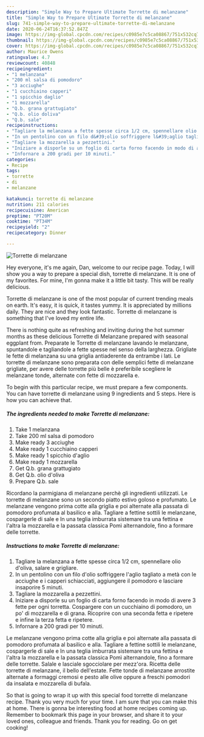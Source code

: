 ```yaml
---
description: "Simple Way to Prepare Ultimate Torrette di melanzane"
title: "Simple Way to Prepare Ultimate Torrette di melanzane"
slug: 741-simple-way-to-prepare-ultimate-torrette-di-melanzane
date: 2020-06-24T16:37:52.847Z
image: https://img-global.cpcdn.com/recipes/c0985e7c5ca08867/751x532cq70/torrette-di-melanzane-recipe-main-photo.jpg
thumbnail: https://img-global.cpcdn.com/recipes/c0985e7c5ca08867/751x532cq70/torrette-di-melanzane-recipe-main-photo.jpg
cover: https://img-global.cpcdn.com/recipes/c0985e7c5ca08867/751x532cq70/torrette-di-melanzane-recipe-main-photo.jpg
author: Maurice Owens
ratingvalue: 4.7
reviewcount: 40848
recipeingredient:
- "1 melanzana"
- "200 ml salsa di pomodoro"
- "3 acciughe"
- "1 cucchiaino capperi"
- "1 spicchio daglio"
- "1 mozzarella"
- "Q.b. grana grattugiato"
- "Q.b. olio doliva"
- "Q.b. sale"
recipeinstructions:
- "Tagliare la melanzana a fette spesse circa 1/2 cm, spennellare olio d&#39;oliva, salare e grigliare."
- "In un pentolino con un filo d&#39;olio soffriggere l&#39;aglio tagliato a metà con le acciughe e i capperi schiacciati, aggiungere il pomodoro e lasciare insaporire 5 minuti."
- "Tagliare la mozzarella a pezzettini."
- "Iniziare a disporle su un foglio di carta forno facendo in modo di avere 3 fette per ogni torretta. Cospargere con un cucchiaino di pomodoro, un po&#39; di mozzarella e di grana. Ricoprire con una seconda fetta e ripetere e infine la terza fetta e ripetere."
- "Infornare a 200 gradi per 10 minuti."
categories:
- Recipe
tags:
- torrette
- di
- melanzane

katakunci: torrette di melanzane 
nutrition: 211 calories
recipecuisine: American
preptime: "PT20M"
cooktime: "PT34M"
recipeyield: "2"
recipecategory: Dinner

---
```



![Torrette di melanzane](https://img-global.cpcdn.com/recipes/c0985e7c5ca08867/751x532cq70/torrette-di-melanzane-recipe-main-photo.jpg)

Hey everyone, it's me again, Dan, welcome to our recipe page. Today, I will show you a way to prepare a special dish, torrette di melanzane. It is one of my favorites. For mine, I'm gonna make it a little bit tasty. This will be really delicious.

Torrette di melanzane is one of the most popular of current trending meals on earth. It's easy, it is quick, it tastes yummy. It is appreciated by millions daily. They are nice and they look fantastic. Torrette di melanzane is something that I've loved my entire life.

There is nothing quite as refreshing and inviting during the hot summer months as these delicious Torrette di Melanzane prepared with seasonal eggplant from. Preparate le Torrette di melanzane lavando le melanzane, spuntandole e tagliandole a fette spesse nel senso della larghezza. Grigliate le fette di melanzana su una griglia antiaderente da entrambe i lati. Le torrette di melanzane sono preparata con delle semplici fette di melanzane grigliate, per avere delle torrette più belle è preferibile scegliere le melanzane tonde, alternate con fette di mozzarella e.


To begin with this particular recipe, we must prepare a few components. You can have torrette di melanzane using 9 ingredients and 5 steps. Here is how you can achieve that.

<!--inarticleads1-->

##### The ingredients needed to make Torrette di melanzane:

1. Take 1 melanzana
1. Take 200 ml salsa di pomodoro
1. Make ready 3 acciughe
1. Make ready 1 cucchiaino capperi
1. Make ready 1 spicchio d&#39;aglio
1. Make ready 1 mozzarella
1. Get Q.b. grana grattugiato
1. Get Q.b. olio d&#39;oliva
1. Prepare Q.b. sale


Ricordano la parmigiana di melanzane perchè gli ingredienti utilizzati. Le torrette di melanzane sono un secondo piatto estivo goloso e profumato. Le melanzane vengono prima cotte alla griglia e poi alternate alla passata di pomodoro profumata al basilico e alla. Tagliare a fettine sottili le melanzane, cospargerle di sale e In una teglia imburrata sistemare tra una fettina e l&#39;altra la mozzarella e la passata classica Pomì alternandole, fino a formare delle torrette. 

<!--inarticleads2-->

##### Instructions to make Torrette di melanzane:

1. Tagliare la melanzana a fette spesse circa 1/2 cm, spennellare olio d&#39;oliva, salare e grigliare.
1. In un pentolino con un filo d&#39;olio soffriggere l&#39;aglio tagliato a metà con le acciughe e i capperi schiacciati, aggiungere il pomodoro e lasciare insaporire 5 minuti.
1. Tagliare la mozzarella a pezzettini.
1. Iniziare a disporle su un foglio di carta forno facendo in modo di avere 3 fette per ogni torretta. Cospargere con un cucchiaino di pomodoro, un po&#39; di mozzarella e di grana. Ricoprire con una seconda fetta e ripetere e infine la terza fetta e ripetere.
1. Infornare a 200 gradi per 10 minuti.


Le melanzane vengono prima cotte alla griglia e poi alternate alla passata di pomodoro profumata al basilico e alla. Tagliare a fettine sottili le melanzane, cospargerle di sale e In una teglia imburrata sistemare tra una fettina e l&#39;altra la mozzarella e la passata classica Pomì alternandole, fino a formare delle torrette. Salale e lasciale sgocciolare per mezz&#39;ora. Ricetta delle torrette di melanzane, il bello dell&#39;estate. Fette tonde di melanzane arrostite alternate a formaggi cremosi e pesto alle olive oppure a freschi pomodori da insalata e mozzarella di bufala. 

So that is going to wrap it up with this special food torrette di melanzane recipe. Thank you very much for your time. I am sure that you can make this at home. There is gonna be interesting food at home recipes coming up. Remember to bookmark this page in your browser, and share it to your loved ones, colleague and friends. Thank you for reading. Go on get cooking!
